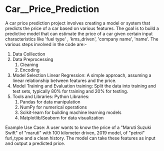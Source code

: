 # Car__Price_Prediction
A car price prediction project involves creating a model or system that predicts the price of a car based on various features. The goal is to build a predictive model that can estimate the price of a car given certain input characteristics like 'fuel type' , 'kms_driven', 'company name', 'name'.
The various steps involved in the code are:-
1. Data Colllection
2. Data Preprocessing
   1. Cleaning
   2. Encoding
3. Model Selection
   Linear Regression: A simple approach, assuming a linear relationship between features and the price.
4. Model Training and Evaluation
   training: Split the data into training and test sets, typically 80% for training and 20% for testing.
5. Tools and Libraries:
   Python Libraries:
    1. Pandas for data manipulation
    2. NumPy for numerical operations
    3. Scikit-learn for building machine learning models
    4. Matplotlib/Seaborn for data visualization   

Example Use Case:
A user wants to know the price of a "Maruti Suzuki Swift" of "maruti" with 100 kilometer driven, 2019 model, of "petrol" furl_type and a clean history. 
The model can take these features as input and output a predicted price.
